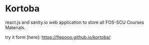 # Kortoba

react.js and sanity.io web application to store all FOS-SCU Courses Materials.

try it form [here]: https://flepooo.github.io/kortoba/
